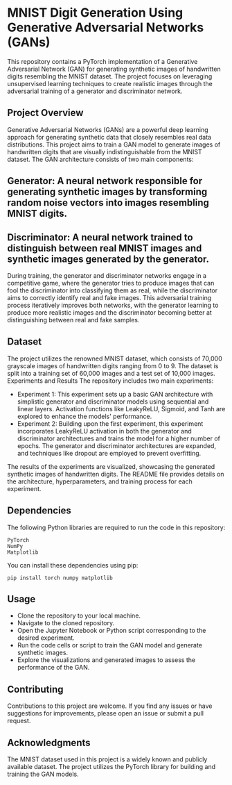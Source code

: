 # MNIST Digit Generation Using Generative Adversarial Networks (GANs)

This repository contains a PyTorch implementation of a Generative Adversarial Network (GAN) for generating synthetic images of handwritten digits resembling the MNIST dataset. The project focuses on leveraging unsupervised learning techniques to create realistic images through the adversarial training of a generator and discriminator network.

## Project Overview
Generative Adversarial Networks (GANs) are a powerful deep learning approach for generating synthetic data that closely resembles real data distributions. This project aims to train a GAN model to generate images of handwritten digits that are visually indistinguishable from the MNIST dataset.
The GAN architecture consists of two main components:

## Generator: A neural network responsible for generating synthetic images by transforming random noise vectors into images resembling MNIST digits.
## Discriminator: A neural network trained to distinguish between real MNIST images and synthetic images generated by the generator.

During training, the generator and discriminator networks engage in a competitive game, where the generator tries to produce images that can fool the discriminator into classifying them as real, while the discriminator aims to correctly identify real and fake images. This adversarial training process iteratively improves both networks, with the generator learning to produce more realistic images and the discriminator becoming better at distinguishing between real and fake samples.

## Dataset
The project utilizes the renowned MNIST dataset, which consists of 70,000 grayscale images of handwritten digits ranging from 0 to 9. The dataset is split into a training set of 60,000 images and a test set of 10,000 images.
Experiments and Results
The repository includes two main experiments:

- Experiment 1: This experiment sets up a basic GAN architecture with simplistic generator and discriminator models using sequential and linear layers. Activation functions like LeakyReLU, Sigmoid, and Tanh are explored to enhance the models' performance.
- Experiment 2: Building upon the first experiment, this experiment incorporates LeakyReLU activation in both the generator and discriminator architectures and trains the model for a higher number of epochs. The generator and discriminator architectures are expanded, and techniques like dropout are employed to prevent overfitting.

The results of the experiments are visualized, showcasing the generated synthetic images of handwritten digits. The README file provides details on the architecture, hyperparameters, and training process for each experiment.

## Dependencies
The following Python libraries are required to run the code in this repository:

```
PyTorch
NumPy
Matplotlib
```

You can install these dependencies using pip:
```
pip install torch numpy matplotlib
```

## Usage

- Clone the repository to your local machine.
- Navigate to the cloned repository.
- Open the Jupyter Notebook or Python script corresponding to the desired experiment.
- Run the code cells or script to train the GAN model and generate synthetic images.
- Explore the visualizations and generated images to assess the performance of the GAN.

## Contributing
Contributions to this project are welcome. If you find any issues or have suggestions for improvements, please open an issue or submit a pull request.


## Acknowledgments

The MNIST dataset used in this project is a widely known and publicly available dataset.
The project utilizes the PyTorch library for building and training the GAN models.

